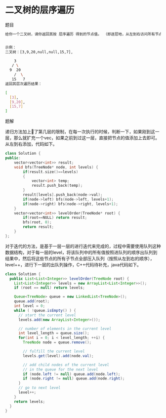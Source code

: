 # 二叉树的层序遍历

题目

```bash
给你一个二叉树，请你返回其按 层序遍历 得到的节点值。 （即逐层地，从左到右访问所有节点）。


示例：
二叉树：[3,9,20,null,null,15,7],

    3
   / \
  9  20
    /  \
   15   7
返回其层次遍历结果：

[
  [3],
  [9,20],
  [15,7]
]
```

题解

递归方法加上了第几层的限制，在每一次执行的时候，判断一下，如果刚到这一层，那么就扩充一个vec，如果之前到过这一层，直接把节点的值添加上去即可。从左到右添加，代码如下。

```C++
class Solution {
public:
    vector<vector<int>> result;
    void bfs(TreeNode* node, int levels) {
        if(result.size()==levels)
        {
            vector<int> temp;
            result.push_back(temp);
        }
        result[levels].push_back(node->val);
        if(node->left) bfs(node->left, levels+1);
        if(node->right) bfs(node->right, levels+1);
    }
    vector<vector<int>> levelOrder(TreeNode* root) {
        if(root==NULL) return result;
        bfs(root, 0);
        return result;
    }
};
```

对于迭代的方法，是基于一层一层的进行迭代来完成的，过程中需要使用队列这种数据结构，对于每一层的level，将该队列中的所有值按照进队列的顺序出队列到结果中，然后将这些节点的所有子节点全部压入队列（按照从左到右的顺序），level++，进行下一层的出队列操作，C++代码待补充，java代码如下。

```java
class Solution {
  public List<List<Integer>> levelOrder(TreeNode root) {
    List<List<Integer>> levels = new ArrayList<List<Integer>>();
    if (root == null) return levels;

    Queue<TreeNode> queue = new LinkedList<TreeNode>();
    queue.add(root);
    int level = 0;
    while ( !queue.isEmpty() ) {
      // start the current level
      levels.add(new ArrayList<Integer>());

      // number of elements in the current level
      int level_length = queue.size();
      for(int i = 0; i < level_length; ++i) {
        TreeNode node = queue.remove();

        // fulfill the current level
        levels.get(level).add(node.val);

        // add child nodes of the current level
        // in the queue for the next level
        if (node.left != null) queue.add(node.left);
        if (node.right != null) queue.add(node.right);
      }
      // go to next level
      level++;
    }
    return levels;
  }
}
```

